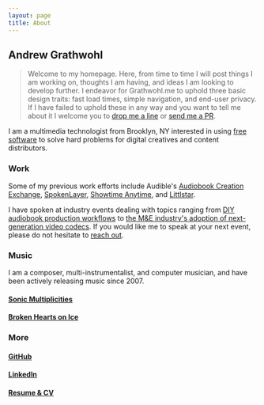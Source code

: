 ```yaml
---
layout: page
title: About
---
```


## Andrew Grathwohl

> Welcome to my homepage. Here, from time to time I will post things I am working on, thoughts I am having, and ideas I am looking to develop further. I endeavor for Grathwohl.me to uphold three basic design traits: fast load times, simple navigation, and end-user privacy. If I have failed to uphold these in any way and you want to tell me about it I welcome you to [drop me a line](mailto:andrew@grathwohl.me) or [send me a PR](https://github.com/agrathwohl/ultra). 

I am a multimedia technologist from Brooklyn, NY interested in using [free software](https://www.gnu.org/philosophy/free-sw.en.html) to solve hard problems for digital creatives and content distributors.

### Work

Some of my previous work efforts include Audible's [Audiobook Creation Exchange](https://acx.com), [SpokenLayer](https://spokenlayer.com), [Showtime Anytime](https://www.showtimeanytime.com/), and [Littlstar](https://littlstar.com).

I have spoken at industry events dealing with topics ranging from [DIY audiobook production workflows](https://www.youtube.com/watch?v=QHmtV1Pe1hA) to [the M&E industry's adoption of next-generation video codecs](https://www.youtube.com/watch?v=PViEtj9yQAE). If you would like me to speak at your next event, please do not hesitate to [reach out](mailto:andrew@grathwohl.me).

### Music

I am a composer, multi-instrumentalist, and computer musician, and have been actively releasing music since 2007.

#### [Sonic Multiplicities](https://multipli.city)

#### [Broken Hearts on Ice](https://brokenheartsonice.bandcamp.com/)

### More

#### [GitHub](https://github.com/agrathwohl)

#### [LinkedIn](https://www.linkedin.com/in/andrewgrathwohl/)

#### [Resume & CV](/AndrewGrathwohl.pdf)
